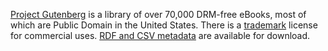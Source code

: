 [Project Gutenberg](https://www.gutenberg.org/) is a library of over 70,000 DRM-free eBooks, most of which are Public Domain in the United States. There is a [trademark](https://www.gutenberg.org/policy/permission.html#most-permissions-not-needed) license for commercial uses. [RDF and CSV metadata](https://www.gutenberg.org/cache/epub/feeds/) are available for download.



